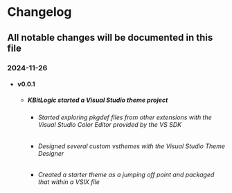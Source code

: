﻿# Changelog

## All notable changes will be documented in this file

### 2024-11-26
- #### v0.0.1
	- ##### KBitLogic started a Visual Studio theme project
		- ###### Started exploring pkgdef files from other extensions with the Visual Studio Color Editor provided by the VS SDK
    	- ###### Designed several custom vsthemes with the Visual Studio Theme Designer
    	- ###### Created a starter theme as a jumping off point and packaged that within a VSIX file
